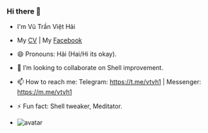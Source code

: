 ### Hi there 👋 
- I'm Vũ Trần Việt Hải
- My [CV](cv.pdf) | My [Facebook](https://fb.com/vtvh1)
- 😄 Pronouns: Hải (Hai/Hi its okay).
- 👯 I’m looking to collaborate on Shell improvement.
- 📫 How to reach me: Telegram: https://t.me/vtvh1 | Messenger: https://m.me/vtvh1
- ⚡ Fun fact: Shell tweaker, Meditator.

- ![avatar](https://avatars3.githubusercontent.com/u/44681077?size=420)
